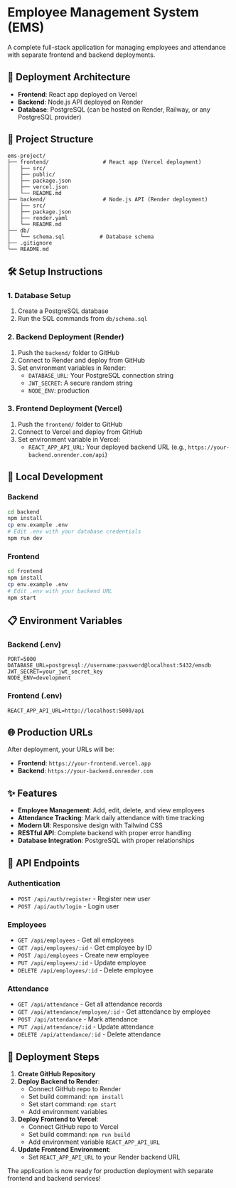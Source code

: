 # Employee Management System (EMS)

A complete full-stack application for managing employees and attendance with separate frontend and backend deployments.

## 🚀 Deployment Architecture

- **Frontend**: React app deployed on Vercel
- **Backend**: Node.js API deployed on Render
- **Database**: PostgreSQL (can be hosted on Render, Railway, or any PostgreSQL provider)

## 📁 Project Structure

```
ems-project/
├── frontend/                 # React app (Vercel deployment)
│   ├── src/
│   ├── public/
│   ├── package.json
│   ├── vercel.json
│   └── README.md
├── backend/                  # Node.js API (Render deployment)
│   ├── src/
│   ├── package.json
│   ├── render.yaml
│   └── README.md
├── db/
│   └── schema.sql           # Database schema
├── .gitignore
└── README.md
```

## 🛠️ Setup Instructions

### 1. Database Setup
1. Create a PostgreSQL database
2. Run the SQL commands from `db/schema.sql`

### 2. Backend Deployment (Render)
1. Push the `backend/` folder to GitHub
2. Connect to Render and deploy from GitHub
3. Set environment variables in Render:
   - `DATABASE_URL`: Your PostgreSQL connection string
   - `JWT_SECRET`: A secure random string
   - `NODE_ENV`: production

### 3. Frontend Deployment (Vercel)
1. Push the `frontend/` folder to GitHub
2. Connect to Vercel and deploy from GitHub
3. Set environment variable in Vercel:
   - `REACT_APP_API_URL`: Your deployed backend URL (e.g., `https://your-backend.onrender.com/api`)

## 🔧 Local Development

### Backend
```bash
cd backend
npm install
cp env.example .env
# Edit .env with your database credentials
npm run dev
```

### Frontend
```bash
cd frontend
npm install
cp env.example .env
# Edit .env with your backend URL
npm start
```

## 📋 Environment Variables

### Backend (.env)
```
PORT=5000
DATABASE_URL=postgresql://username:password@localhost:5432/emsdb
JWT_SECRET=your_jwt_secret_key
NODE_ENV=development
```

### Frontend (.env)
```
REACT_APP_API_URL=http://localhost:5000/api
```

## 🌐 Production URLs

After deployment, your URLs will be:
- **Frontend**: `https://your-frontend.vercel.app`
- **Backend**: `https://your-backend.onrender.com`

## ✨ Features

- **Employee Management**: Add, edit, delete, and view employees
- **Attendance Tracking**: Mark daily attendance with time tracking
- **Modern UI**: Responsive design with Tailwind CSS
- **RESTful API**: Complete backend with proper error handling
- **Database Integration**: PostgreSQL with proper relationships

## 🔗 API Endpoints

### Authentication
- `POST /api/auth/register` - Register new user
- `POST /api/auth/login` - Login user

### Employees
- `GET /api/employees` - Get all employees
- `GET /api/employees/:id` - Get employee by ID
- `POST /api/employees` - Create new employee
- `PUT /api/employees/:id` - Update employee
- `DELETE /api/employees/:id` - Delete employee

### Attendance
- `GET /api/attendance` - Get all attendance records
- `GET /api/attendance/employee/:id` - Get attendance by employee
- `POST /api/attendance` - Mark attendance
- `PUT /api/attendance/:id` - Update attendance
- `DELETE /api/attendance/:id` - Delete attendance

## 🚀 Deployment Steps

1. **Create GitHub Repository**
2. **Deploy Backend to Render**:
   - Connect GitHub repo to Render
   - Set build command: `npm install`
   - Set start command: `npm start`
   - Add environment variables
3. **Deploy Frontend to Vercel**:
   - Connect GitHub repo to Vercel
   - Set build command: `npm run build`
   - Add environment variable `REACT_APP_API_URL`
4. **Update Frontend Environment**:
   - Set `REACT_APP_API_URL` to your Render backend URL

The application is now ready for production deployment with separate frontend and backend services!